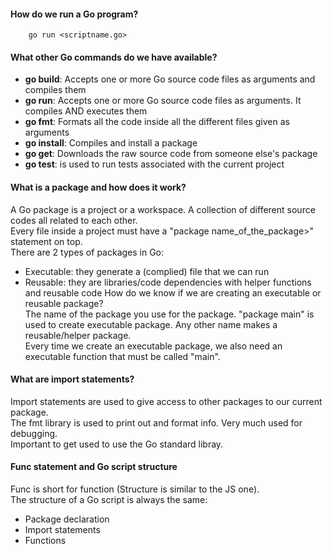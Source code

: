 #### How do we run a Go program?

```
    go run <scriptname.go>
```

#### What other Go commands do we have available?

- **go build**: Accepts one or more Go source code files as arguments and compiles them
- **go run**: Accepts one or more Go source code files as arguments. It compiles AND executes them
- **go fmt**: Formats all the code inside all the different files given as arguments
- **go install**: Compiles and install a package
- **go get**: Downloads the raw source code from someone else's package
- **go test**: is used to run tests associated with the current project

#### What is a package and how does it work?

A Go package is a project or a workspace. A collection of different source codes all related to each other. <br>
Every file inside a project must have a "package name_of_the_package>" statement on top.<br>
There are 2 types of packages in Go:

- Executable: they generate a (complied) file that we can run
- Reusable: they are libraries/code dependencies with helper functions and reusable code
  How do we know if we are creating an executable or reusable package? <br>
  The name of the package you use for the package. "package main" is used to create executable package. Any other name makes a reusable/helper package. <br>
  Every time we create an executable package, we also need an executable function that must be called "main".

#### What are import statements?

Import statements are used to give access to other packages to our current package. <br>
The fmt library is used to print out and format info. Very much used for debugging. <br>
Important to get used to use the Go standard libray.

#### Func statement and Go script structure

Func is short for function (Structure is similar to the JS one). <br>
The structure of a Go script is always the same:

- Package declaration
- Import statements
- Functions
